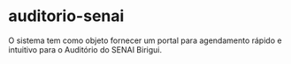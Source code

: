 # auditorio-senai
O sistema tem como objeto fornecer um portal para agendamento rápido e intuitivo para o Auditório do SENAI Birigui.
